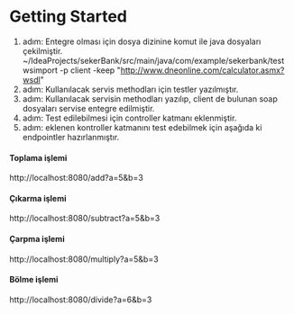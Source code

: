 # Getting Started

1. adım: Entegre olması için dosya dizinine komut ile java dosyaları çekilmiştir.
   ~/IdeaProjects/sekerBank/src/main/java/com/example/sekerbank/test
   wsimport -p client -keep "http://www.dneonline.com/calculator.asmx?wsdl"
2. adım: Kullanılacak servis methodları için testler yazılmıştır.
3. adım: Kullanılacak servisin methodları yazılıp, client de bulunan soap dosyaları servise entegre edilmiştir.
4. adım: Test edilebilmesi için controller katmanı eklenmiştir.
5. adım: eklenen kontroller katmanını test edebilmek için aşağıda ki endpointler hazırlanmıştır.

#### Toplama işlemi
http://localhost:8080/add?a=5&b=3

#### Çıkarma işlemi
http://localhost:8080/subtract?a=5&b=3

#### Çarpma işlemi
http://localhost:8080/multiply?a=5&b=3

#### Bölme işlemi
http://localhost:8080/divide?a=6&b=3
